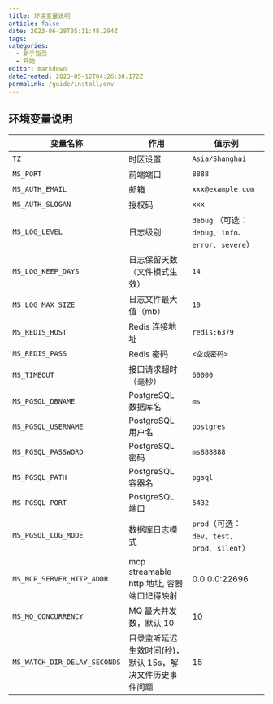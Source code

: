```yaml
---
title: 环境变量说明
article: false
date: 2023-06-28T05:11:48.294Z
tags:
categories:
  - 新手指引
  - 开始
editor: markdown
dateCreated: 2023-05-12T04:26:30.172Z
permalink: /guide/install/env
---
```


## 环境变量说明

| 变量名称                         | 作用                               | 值示例                                          |
|------------------------------|----------------------------------|----------------------------------------------|
| `TZ`                         | 时区设置                             | `Asia/Shanghai`                              |
| `MS_PORT`                    | 前端端口                             | `8888`                                       |
| `MS_AUTH_EMAIL`              | 邮箱                               | `xxx@example.com`                            |
| `MS_AUTH_SLOGAN`             | 授权码                              | `xxx`                                        |
| `MS_LOG_LEVEL`               | 日志级别                             | `debug` （可选：`debug`、`info`、`error`、`severe`） |
| `MS_LOG_KEEP_DAYS`           | 日志保留天数（文件模式生效）                   | `14`                                         |
| `MS_LOG_MAX_SIZE`            | 日志文件最大值（mb）                      | `10`                                         |
| `MS_REDIS_HOST`              | Redis 连接地址                       | `redis:6379`                                 |
| `MS_REDIS_PASS`              | Redis 密码                         | `<空或密码>`                                     |
| `MS_TIMEOUT`                 | 接口请求超时（毫秒）                       | `60000`                                      |
| `MS_PGSQL_DBNAME`            | PostgreSQL 数据库名                  | `ms`                                         |
| `MS_PGSQL_USERNAME`          | PostgreSQL 用户名                   | `postgres`                                   |
| `MS_PGSQL_PASSWORD`          | PostgreSQL 密码                    | `ms888888`                                   |
| `MS_PGSQL_PATH`              | PostgreSQL 容器名                   | `pgsql`                                      |
| `MS_PGSQL_PORT`              | PostgreSQL 端口                    | `5432`                                       |
| `MS_PGSQL_LOG_MODE`          | 数据库日志模式                          | `prod`（可选：`dev`、`test`、`prod`、`silent`）      |
| `MS_MCP_SERVER_HTTP_ADDR`    | mcp streamable http 地址, 容器端口记得映射 | 0.0.0.0:22696                                |
| `MS_MQ_CONCURRENCY`          | MQ 最大并发数，默认 10                   | 10                                           |
| `MS_WATCH_DIR_DELAY_SECONDS` | 目录监听延迟生效时间(秒)，默认 15s，解决文件历史事件问题  | 15                                           |

